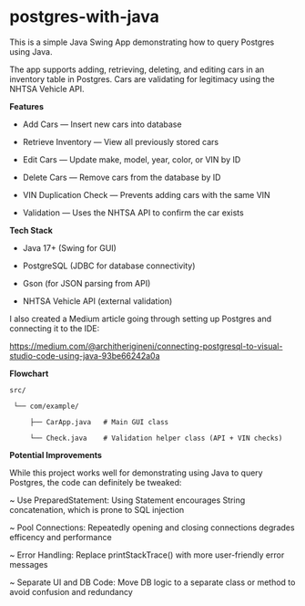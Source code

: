 # postgres-with-java
This is a simple Java Swing App demonstrating how to query Postgres using Java.


The app supports adding, retrieving, deleting, and editing cars in an inventory table in Postgres. Cars are validating for legitimacy using the NHTSA Vehicle API.

**Features**

  + Add Cars — Insert new cars into database
  
  + Retrieve Inventory — View all previously stored cars
  
  + Edit Cars — Update make, model, year, color, or VIN by ID
  
  + Delete Cars — Remove cars from the database by ID
  
  + VIN Duplication Check — Prevents adding cars with the same VIN
  
  + Validation — Uses the NHTSA API to confirm the car exists
  
  
**Tech Stack**

  - Java 17+ (Swing for GUI)
  
  - PostgreSQL (JDBC for database connectivity)
  
  - Gson (for JSON parsing from API)
  
  - NHTSA Vehicle API (external validation)
  

I also created a Medium article going through setting up Postgres and connecting it to the IDE:  

https://medium.com/@architherigineni/connecting-postgresql-to-visual-studio-code-using-java-93be66242a0a


**Flowchart**

    src/
    
     └── com/example/
     
         ├── CarApp.java   # Main GUI class
         
         └── Check.java    # Validation helper class (API + VIN checks)

**Potential Improvements**

While this project works well for demonstrating using Java to query Postgres, the code can definitely be tweaked:

  ~ Use PreparedStatement: Using Statement encourages String concatenation, which is prone to SQL injection
  
  ~ Pool Connections: Repeatedly opening and closing connections degrades efficency and performance
  
  ~ Error Handling: Replace printStackTrace() with more user-friendly error messages
  
  ~ Separate UI and DB Code: Move DB logic to a separate class or method to avoid confusion and redundancy
  

